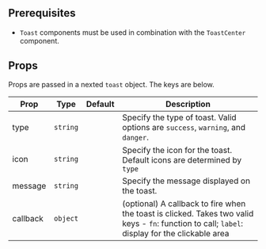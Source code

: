 # <Toast />

## Prerequisites
- `Toast` components must be used in combination with the `ToastCenter` component.

## Props
Props are passed in a nexted `toast` object. The keys are below.

| Prop | Type | Default | Description |
| ---- | ---- | ------- | ----------- |
| type | `string` | ` ` | Specify the type of toast. Valid options are `success`, `warning`, and `danger`. |
| icon | `string` | ` ` | Specify the icon for the toast. Default icons are determined by `type` |
| message | `string` | ` ` | Specify the message displayed on the toast. |
| callback | `object` | ` ` | (optional) A callback to fire when the toast is clicked. Takes two valid keys - `fn`: function to call; `label`: display for the clickable area |